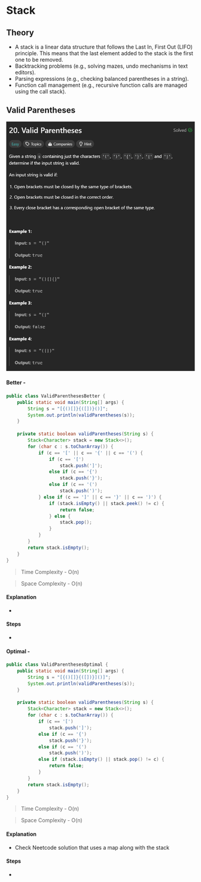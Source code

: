 # **Stack**
## **Theory**
- A stack is a linear data structure that follows the Last In, First Out (LIFO) principle. This means that the last element added to the stack is the first one to be removed.
- Backtracking problems (e.g., solving mazes, undo mechanisms in text editors).
- Parsing expressions (e.g., checking balanced parentheses in a string).
- Function call management (e.g., recursive function calls are managed using the call stack).

## **Valid Parentheses**
<div align="center">
  <img alt="image" src="assets/Screenshot 2024-12-23 161641.png" />
</div>

#### Better - 
```java
public class ValidParenthesesBetter {
    public static void main(String[] args) {
        String s = "[{()[]}{([])}()]";
        System.out.println(validParentheses(s));
    }

    private static boolean validParentheses(String s) {
        Stack<Character> stack = new Stack<>();
        for (char c : s.toCharArray()) {
            if (c == '[' || c == '{' || c == '(') {
                if (c == '[')
                    stack.push(']');
                else if (c == '{')
                    stack.push('}');
                else if (c == '(')
                    stack.push(')');
            } else if (c == ']' || c == '}' || c == ')') {
                if (stack.isEmpty() || stack.peek() != c) {
                    return false;
                } else {
                    stack.pop();
                }
            }
        }
        return stack.isEmpty();
    }
}
```
>Time Complexity - O(n)

>Space Complexity - O(n)
#### Explanation

-

#### Steps

-


#### Optimal -
```java
public class ValidParenthesesOptimal {
    public static void main(String[] args) {
        String s = "[{()[]}{([])}]()]";
        System.out.println(validParentheses(s));
    }

    private static boolean validParentheses(String s) {
        Stack<Character> stack = new Stack<>();
        for (char c : s.toCharArray()) {
            if (c == '[')
                stack.push(']');
            else if (c == '{')
                stack.push('}');
            else if (c == '(')
                stack.push(')');
            else if (stack.isEmpty() || stack.pop() != c) {
                return false;
            }
        }
        return stack.isEmpty();
    }
}
```
>Time Complexity - O(n)

>Space Complexity - O(n)
#### Explanation

- Check Neetcode solution that uses a map along with the stack

#### Steps

-